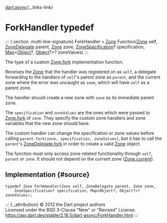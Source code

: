 [dart:async](../dart-async/dart-async-library){._links-link}

ForkHandler typedef
===================

::: {.section .multi-line-signature}
ForkHandler = [Zone](zone-class) Function([Zone](zone-class) self,
[ZoneDelegate](zonedelegate-class) parent, [Zone](zone-class) zone,
[ZoneSpecification](zonespecification-class)? specification,
[Map](../dart-core/map-class)\<[Object](../dart-core/object-class)?,
[Object](../dart-core/object-class)?\>? zoneValues)
:::

The type of a custom [Zone.fork](zone/fork) implementation function.

Receives the [Zone](zone-class) that the handler was registered on as
`self`, a delegate forwarding to the handlers of `self`\'s parent zone
as `parent`, and the current zone where the error was uncaught as
`zone`, which will have `self` as a parent zone.

The handler should create a new zone with `zone` as its immediate parent
zone.

The `specification` and `zoneValues` are the ones which were passed to
[Zone.fork](zone/fork) of `zone`. They specify the custom zone handlers
and zone variables that the new zone should have.

The custom handler can change the specification or zone values before
calling `parent.fork(zone, specification, zoneValues)`, but it has to
call the `parent`\'s [ZoneDelegate.fork](zonedelegate/fork) in order to
create a valid [Zone](zone-class) object.

The function must only access zone-related functionality through `self`,
`parent` or `zone`. It should not depend on the current zone
([Zone.current](zone/current)).

Implementation {#source}
--------------

``` {.language-dart data-language="dart"}
typedef Zone ForkHandler(Zone self, ZoneDelegate parent, Zone zone,
    ZoneSpecification? specification, Map<Object?, Object?>? zoneValues);
```

::: {._attribution}
© 2012 the Dart project authors\
Licensed under the BSD 3-Clause \"New\" or \"Revised\" License.\
<https://api.dart.dev/stable/2.18.5/dart-async/ForkHandler.html>
:::
